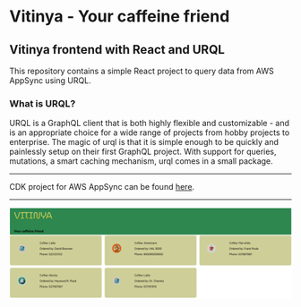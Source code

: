 # Vitinya - Your caffeine friend

## Vitinya frontend with React and URQL

This repository contains a simple React project to query data from AWS AppSync using URQL.

### What is URQL?

URQL is a GraphQL client that is both highly flexible and customizable - and is an appropriate choice for a wide range of projects from hobby projects to enterprise. The magic of urql is that it is simple enough to be quickly and painlessly setup on their first GraphQL project. With support for queries, mutations, a smart caching mechanism, urql comes in a small package.

---

CDK project for AWS AppSync can be found [here](https://github.com/karu-lk/vitinya-cdk).

---

![Vitinya UI](https://github.com/karu-lk/vitinya-web/blob/main/assets/images/ui-2.png)